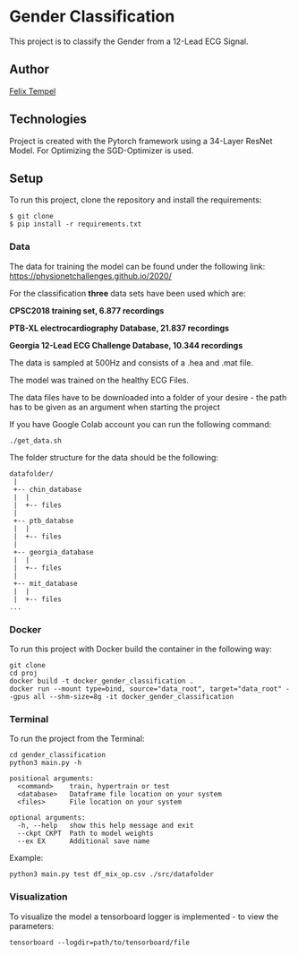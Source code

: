 # Gender Classification
This project is to classify the Gender from a 12-Lead ECG Signal.
## Author

[Felix Tempel](mailto:felixtempel95@hotmail.de?subject=[GitLab]%20Gender%20Classification)
	
## Technologies
Project is created with the Pytorch framework using a 34-Layer ResNet Model.
For Optimizing the SGD-Optimizer is used.

	
## Setup
To run this project, clone the repository and install the requirements:

```
$ git clone 
$ pip install -r requirements.txt
```

### Data
The data for training the model can be found under the following link: 
https://physionetchallenges.github.io/2020/

For the classification **three** data sets have been used which are:

**CPSC2018 training set, 6.877 recordings**

**PTB-XL electrocardiography Database, 21.837 recordings**

**Georgia 12-Lead ECG Challenge Database, 10.344 recordings**

The data is sampled at 500Hz and consists of a .hea and .mat file.

The model was trained on the healthy ECG Files.

The data files have to be downloaded into a folder of your desire - 
the path has to be given as an argument when starting the project

If you have Google Colab account you can run the following command:

```
./get_data.sh
```


The folder structure for the data should be the following:

```
datafolder/
 |
 +-- chin_database
 |  |
 |  +-- files
 |   
 +-- ptb_databse
 |  |
 |  +-- files
 |    
 +-- georgia_database
 |  |  
 |  +-- files
 |    
 +-- mit_database
 |  |  
 |  +-- files
...
```

### Docker

To run this project with Docker build the container in the following way:

```
git clone
cd proj
docker build -t docker_gender_classification .
docker run --mount type=bind, source="data_root", target="data_root" --gpus all --shm-size=8g -it docker_gender_classification
```

### Terminal

To run the project from the Terminal:
```
cd gender_classification
python3 main.py -h

positional arguments:
  <command>    train, hypertrain or test
  <database>   Dataframe file location on your system
  <files>      File location on your system

optional arguments:
  -h, --help   show this help message and exit
  --ckpt CKPT  Path to model weights
  --ex EX      Additional save name
```
Example:
```
python3 main.py test df_mix_op.csv ./src/datafolder
```

### Visualization

To visualize the model a tensorboard logger is implemented - to view the parameters:

```
tensorboard --logdir=path/to/tensorboard/file
```




